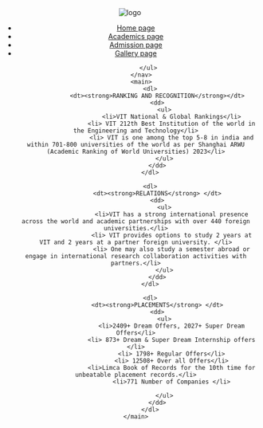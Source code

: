 <!DOCTYPE html>
<html lang="en">
<head>
    <meta charset="UTF-8">
    <meta name="viewport" content="width=device-width, initial-scale=1.0">
    <title>Home</title>
</head>
<body>
    <header>
        <img src="assets/college.jpeg" alt="logo">
       <nav>
           <ul>
               <li>
                   <a href="index.html">Home page</a>
               </li>
               <li>
                   <a href="academics.html">Academics page</a>
               </li>
               <li>
                   <a href="admission.html">Admission page</a>
               </li>
               <li>
                   <a href="gallery.html">Gallery page</a>
               </li>
               
           </ul>
       </nav>
       <main>
            <dl>
                <dt><strong>RANKING AND RECOGNITION</strong></dt>
                <dd>
                    <ul>
                        <li>VIT National & Global Rankings</li>
                        <li> VIT 212th Best Institution of the world in the Engineering and Technology</li>
                        <li> VIT is one among the top 5-8 in india and within 701-800 universities of the world as per Shanghai ARWU (Academic Ranking of World Universities) 2023</li>
                    </ul>
                </dd>
            </dl>

            <dl>
                <dt><strong>RELATIONS</strong> </dt>
                <dd>
                    <ul>
                        <li>VIT has a strong international presence across the world and academic partnerships with over 440 foreign universities.</li>
                        <li> VIT provides options to study 2 years at VIT and 2 years at a partner foreign university. </li>
                        <li> One may also study a semester abroad or engage in international research collaboration activities with partners.</li>
                    </ul>
                </dd>
            </dl>

            <dl>
                <dt><strong>PLACEMENTS</strong> </dt>
                <dd>
                    <ul>
                        <li>2409+ Dream Offers, 2027+ Super Dream Offers</li>
                        <li> 873+ Dream & Super Dream Internship offers </li>
                        <li> 1798+ Regular Offers</li>
                        <li> 12508+ Over all Offers</li>
                        <li>Limca Book of Records for the 10th time for unbeatable placement records.</li>
                        <li>771 Number of Companies </li>

                    </ul>
                </dd>
            </dl>
    </main>
   
</body>
</html>
